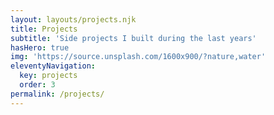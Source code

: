 ```yaml
---
layout: layouts/projects.njk
title: Projects
subtitle: 'Side projects I built during the last years'
hasHero: true
img: 'https://source.unsplash.com/1600x900/?nature,water'
eleventyNavigation:
  key: projects
  order: 3
permalink: /projects/
---
```


